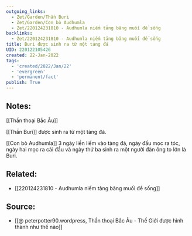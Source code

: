 ```yaml
---
outgoing_links:
  - Zet/Garden/Thần Buri
  - Zet/Garden/Con bò Audhumla
  - Zet/220124231810 - Audhumla niếm tảng băng muối để sống
backlinks:
  - Zet/220124231810 - Audhumla niếm tảng băng muối để sống
title: Buri được sinh ra từ một tảng đá
UID: 220122105426
created: 22-Jan-2022
tags:
  - 'created/2022/Jan/22'
  - 'evergreen'
  - 'permanent/fact'
publish: True
---
```

## Notes:
[[Thần thoại Bắc Âu]]

[[Thần Buri]] được sinh ra từ một tảng đá.

[[Con bò Audhumla]] 3 ngày liền liếm vào tảng đá, ngày đầu mọc ra tóc, ngày hai mọc ra cái đầu và ngày thứ ba sinh ra một người đàn ông to lớn là Buri.

## Related:
- [[220124231810 - Audhumla niếm tảng băng muối để sống]]
## Source:
- [[@ peterpotter90.wordpress, Thần thoại Bắc Âu - Thế Giới được hình thành như thế nào]]



